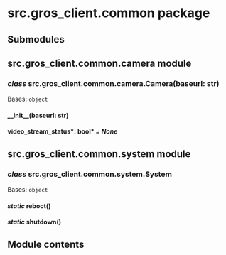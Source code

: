 # src.gros_client.common package

## Submodules

## src.gros_client.common.camera module

### *class* src.gros_client.common.camera.Camera(baseurl: str)

Bases: `object`

#### \_\_init_\_(baseurl: str)

#### video_stream_status*: bool* *= None*

## src.gros_client.common.system module

### *class* src.gros_client.common.system.System

Bases: `object`

#### *static* reboot()

#### *static* shutdown()

## Module contents
